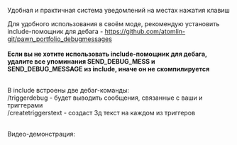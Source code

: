 Удобная и практичная система уведомлений на местах нажатия клавиш

Для удобного использования в своём моде, рекомендую установить include-помощник для дебага - https://github.com/atomlin-git/pawn_portfolio_debugmessages <br><br>
<b>Если вы не хотите использовать include-помощник для дебага, удалите все упоминания SEND_DEBUG_MESS и SEND_DEBUG_MESSAGE из include, иначе он не скомпилируется</b><br><br>

В include встроены две дебаг-команды: <br>
/triggerdebug - будет выводить сообщения, связанные с ваши и триггерами <br>
/createtriggerstext - создаст 3д текст на каждом из триггеров <br><br>

Видео-демонстрация:  
